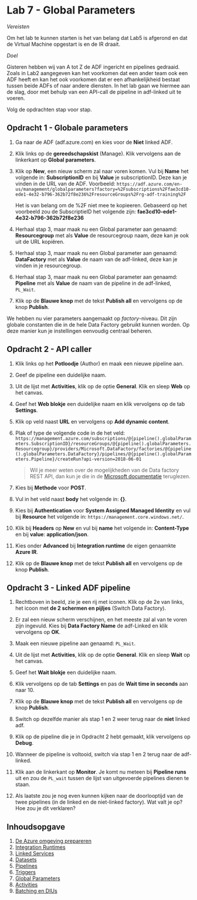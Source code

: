 # Lab 7 - Global Parameters

*Vereisten*

Om het lab te kunnen starten is het van belang dat Lab5 is afgerond en dat de Virtual Machine opgestart is en de IR draait.

*Doel*

Gisteren hebben wij van A tot Z de ADF ingericht en pipelines gedraaid. Zoals in Lab2 aangegeven kan het voorkomen dat een ander team ook een ADF heeft en kan het ook voorkomen dat er een afhankelijkheid bestaat tussen beide ADFs of naar andere diensten.  In het lab gaan we hiermee aan de slag, door met behulp van een API-call de pipeline in adf-linked uit te voeren.

Volg de opdrachten stap voor stap.

## Opdracht 1 - Globale parameters

1. Ga naar de ADF (adf.azure.com) en kies voor de **Niet** linked ADF.

2. Klik links op de **gereedschapskist** (Manage). Klik vervolgens aan de linkerkant op **Global parameters**. 

3. Klik op **New**, een nieuw scherm zal naar voren komen. Vul bij **Name** het volgende in: **SubscriptionID** en bij **Value** je subscriptionID. Deze kan je vinden in de URL van de ADF. 
   Voorbeeld: `https://adf.azure.com/en-us/management/globalparameters?factory=%2Fsubscriptions%2Ffae3cd10-ede1-4e32-b796-362b72f8e236%2FresourceGroups%2Frg-adf-training%2F`

   Het is van belang om de %2F niet mee te kopieeren. Gebaseerd op het voorbeeld zou de SubscriptieID het volgende zijn: **fae3cd10-ede1-4e32-b796-362b72f8e236**

4. Herhaal stap 3, maar maak nu een Global parameter aan genaamd: **Resourcegroup** met als **Value** de resourcegroup naam, deze kan je ook uit de URL kopiëren. 

5. Herhaal stap 3, maar maak nu een Global parameter aan genaamd: **DataFactory** met als **Value** de naam van de adf-linked, deze kan je vinden in je resourcegroup.

6. Herhaal stap 3, maar maak nu een Global parameter aan genaamd: **Pipeline** met als **Value** de naam van de pipeline in de adf-linked, `PL_Wait`.

7. Klik op de **Blauwe knop** met de tekst **Publish all** en vervolgens op de knop **Publish**.

We hebben nu vier parameters aangemaakt op *factory*-niveau. Dit zijn globale constanten die in de hele Data Factory gebruikt kunnen worden. Op deze manier kun je instellingen eenvoudig centraal beheren.

## Opdracht 2 - API caller

1. Klik links op het **Potloodje** (Author) en maak een nieuwe pipeline aan.

2. Geef de pipeline een duidelijke naam.

3. Uit de lijst met **Activities**, klik op de optie **General**. Klik en sleep **Web** op het canvas.

4. Geef het **Web blokje** een duidelijke naam en klik vervolgens op de tab **Settings**.

5. Klik op veld naast **URL** en vervolgens op **Add dynamic content**.

6. Plak of type de volgende code in de het veld:
   `https://management.azure.com/subscriptions/@{pipeline().globalParameters.SubscriptionID}/resourceGroups/@{pipeline().globalParameters.Resourcegroup}/providers/Microsoft.DataFactory/factories/@{pipeline().globalParameters.DataFactory}/pipelines/@{pipeline().globalParameters.Pipeline}/createRun?api-version=2018-06-01`

   > Wil je meer weten over de mogelijkheden van de Data factory REST API, dan kun je die in de [Microsoft documentatie](https://docs.microsoft.com/nl-nl/rest/api/datafactory/pipelines) teruglezen.

7. Kies bij **Methode** voor **POST**.

8. Vul in het veld naast **body** het volgende in: **{}**.

9. Kies bij **Authentication** voor **System Assigned Managed Identity** en vul bij **Resource** het volgende in: `https://management.core.windows.net/`.

10. Klik bij **Headers** op **New** en vul bij **name** het volgende in: **Content-Type** en bij **value**: **application/json**.

11. Kies onder **Advanced** bij **Integration runtime** de eigen genaamkte **Azure IR**.


12. Klik op de **Blauwe knop** met de tekst **Publish all** en vervolgens op de knop **Publish**.


## Opdracht 3 - Linked ADF pipeline

1. Rechtboven in beeld, zie je een rij met iconen. Klik op de 2e van links, het icoon met **de 2 schermen en pijljes** (Switch Data Factory).

2. Er zal een nieuw scherm verschijnen, en het meeste zal al van te voren zijn ingevuld. Kies bij **Data Factory Name** de adf-Linked en klik vervolgens op **OK**.

3. Maak een nieuwe pipeline aan genaamd: `PL_Wait`.

4. Uit de lijst met **Activities**, klik op de optie **General**. Klik en sleep **Wait** op het canvas.

5. Geef het **Wait blokje** een duidelijke naam.

6. Klik vervolgens op de tab **Settings** en pas de **Wait time in seconds** aan naar 10.

7. Klik op de **Blauwe knop** met de tekst **Publish all** en vervolgens op de knop **Publish**.

8. Switch op dezelfde manier als stap 1 en 2 weer terug naar de **niet** linked adf.

9. Klik op de pipeline die je in Opdracht 2 hebt gemaakt, klik vervolgens op **Debug**.

10. Wanneer de pipeline is voltooid, switch via stap 1 en 2 terug naar de adf-linked.

11. Klik aan de linkerkant op **Monitor**. Je komt nu meteen bij **Pipeline runs** uit en zou de `PL_wait` tussen de lijst van uitgevoerde pipelines dienen te staan.

12. Als laatste zou je nog even kunnen kijken naar de doorlooptijd van de twee pipelines (in de linked en de niet-linked factory). Wat valt je op? Hoe zou je dit verklaren?

## Inhoudsopgave

1. [De Azure omgeving prepareren](../Lab1/LabInstructions1.md)
2. [Integration Runtimes](../Lab2/LabInstructions2.md)
3. [Linked Services](../Lab3/LabInstructions3.md)
4. [Datasets](../Lab4/LabInstructions4.md)
5. [Pipelines](../Lab5/LabInstructions5.md)
6. [Triggers](../Lab6/LabInstructions6.md)
7. [Global Parameters](../Lab7/LabInstructions7.md)
8. [Activities](../Lab8/LabInstructions8.md)
9. [Batching en DIUs](../Lab9/LabInstructions9.md)
